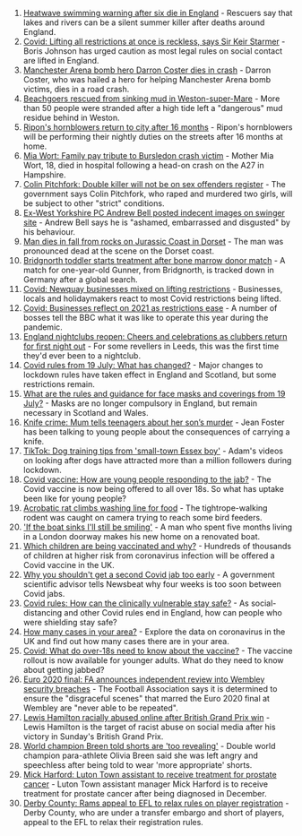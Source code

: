 1. [Heatwave swimming warning after six die in England](https://www.bbc.co.uk/news/uk-england-57884739) - Rescuers say that lakes and rivers can be a silent summer killer after deaths around England.
2. [Covid: Lifting all restrictions at once is reckless, says Sir Keir Starmer](https://www.bbc.co.uk/news/uk-politics-57886976) - Boris Johnson has urged caution as most legal rules on social contact are lifted in England.
3. [Manchester Arena bomb hero Darron Coster dies in crash](https://www.bbc.co.uk/news/uk-england-lancashire-57889441) - Darron Coster, who was hailed a hero for helping Manchester Arena bomb victims, dies in a road crash.
4. [Beachgoers rescued from sinking mud in Weston-super-Mare](https://www.bbc.co.uk/news/uk-england-somerset-57887044) - More than 50 people were stranded after a high tide left a "dangerous" mud residue behind in Weston.
5. [Ripon's hornblowers return to city after 16 months](https://www.bbc.co.uk/news/uk-england-york-north-yorkshire-57889231) - Ripon's hornblowers will be performing their nightly duties on the streets after 16 months at home.
6. [Mia Wort: Family pay tribute to Bursledon crash victim](https://www.bbc.co.uk/news/uk-england-hampshire-57892620) - Mother Mia Wort, 18, died in hospital following a head-on crash on the A27 in Hampshire.
7. [Colin Pitchfork: Double killer will not be on sex offenders register](https://www.bbc.co.uk/news/uk-england-leicestershire-57889182) - The government says Colin Pitchfork, who raped and murdered two girls, will be subject to other "strict" conditions.
8. [Ex-West Yorkshire PC Andrew Bell posted indecent images on swinger site](https://www.bbc.co.uk/news/uk-england-leeds-57892652) - Andrew Bell says he is "ashamed, embarrassed and disgusted" by his behaviour.
9. [Man dies in fall from rocks on Jurassic Coast in Dorset](https://www.bbc.co.uk/news/uk-england-dorset-57889137) - The man was pronounced dead at the scene on the Dorset coast.
10. [Bridgnorth toddler starts treatment after bone marrow donor match](https://www.bbc.co.uk/news/uk-england-shropshire-57873586) - A match for one-year-old Gunner, from Bridgnorth, is tracked down in Germany after a global search.
11. [Covid: Newquay businesses mixed on lifting restrictions](https://www.bbc.co.uk/news/uk-england-cornwall-57823465) - Businesses, locals and holidaymakers react to most Covid restrictions being lifted.
12. [Covid: Businesses reflect on 2021 as restrictions ease](https://www.bbc.co.uk/news/uk-england-tyne-57850394) - A number of bosses tell the BBC what it was like to operate this year during the pandemic.
13. [England nightclubs reopen: Cheers and celebrations as clubbers return for first night out](https://www.bbc.co.uk/news/uk-57869258) - For some revellers in Leeds, this was the first time they'd ever been to a nightclub.
14. [Covid rules from 19 July: What has changed?](https://www.bbc.co.uk/news/explainers-52530518) - Major changes to lockdown rules have taken effect in England and Scotland, but some restrictions remain.
15. [What are the rules and guidance for face masks and coverings from 19 July?](https://www.bbc.co.uk/news/health-51205344) - Masks are no longer compulsory in England, but remain necessary in Scotland and Wales.
16. [Knife crime: Mum tells teenagers about her son’s murder](https://www.bbc.co.uk/news/uk-england-london-57863749) - Jean Foster has been talking to young people about the consequences of carrying a knife.
17. [TikTok: Dog training tips from 'small-town Essex boy'](https://www.bbc.co.uk/news/uk-england-essex-57841659) - Adam's videos on looking after dogs have attracted more than a million followers during lockdown.
18. [Covid vaccine: How are young people responding to the jab?](https://www.bbc.co.uk/news/uk-england-london-57845115) - The Covid vaccine is now being offered to all over 18s. So what has uptake been like for young people?
19. [Acrobatic rat climbs washing line for food](https://www.bbc.co.uk/news/uk-england-norfolk-57826515) - The tightrope-walking rodent was caught on camera trying to reach some bird feeders.
20. ['If the boat sinks I'll still be smiling'](https://www.bbc.co.uk/news/uk-england-leicestershire-57806055) - A man who spent five months living in a London doorway makes his new home on a renovated boat.
21. [Which children are being vaccinated and why?](https://www.bbc.co.uk/news/health-57888429) - Hundreds of thousands of children at higher risk from coronavirus infection will be offered a Covid vaccine in the UK.
22. [Why you shouldn't get a second Covid jab too early](https://www.bbc.co.uk/news/newsbeat-57682233) - A government scientific advisor tells Newsbeat why four weeks is too soon between Covid jabs.
23. [Covid rules: How can the clinically vulnerable stay safe?](https://www.bbc.co.uk/news/health-51997151) - As social-distancing and other Covid rules end in England, how can people who were shielding stay safe?
24. [How many cases in your area?](https://www.bbc.co.uk/news/uk-51768274) - Explore the data on coronavirus in the UK and find out how many cases there are in your area.
25. [Covid: What do over-18s need to know about the vaccine?](https://www.bbc.co.uk/news/health-57273875) - The vaccine rollout is now available for younger adults. What do they need to know about getting jabbed?
26. [Euro 2020 final: FA announces independent review into Wembley security breaches](https://www.bbc.co.uk/sport/football/57888959) - The Football Association says it is determined to ensure the "disgraceful scenes" that marred the Euro 2020 final at Wembley are "never able to be repeated".
27. [Lewis Hamilton racially abused online after British Grand Prix win](https://www.bbc.co.uk/sport/formula1/57885011) - Lewis Hamilton is the target of racist abuse on social media after his victory in Sunday's British Grand Prix.
28. [World champion Breen told shorts are 'too revealing'](https://www.bbc.co.uk/sport/disability-sport/57887715) - Double world champion para-athlete Olivia Breen said she was left angry and speechless after being told to wear 'more appropriate' shorts.
29. [Mick Harford: Luton Town assistant to receive treatment for prostate cancer](https://www.bbc.co.uk/sport/football/57867900) - Luton Town assistant manager Mick Harford is to receive treatment for prostate cancer after being diagnosed in December.
30. [Derby County: Rams appeal to EFL to relax rules on player registration](https://www.bbc.co.uk/sport/football/57887861) - Derby County, who are under a transfer embargo and short of players, appeal to the EFL to relax their registration rules.
